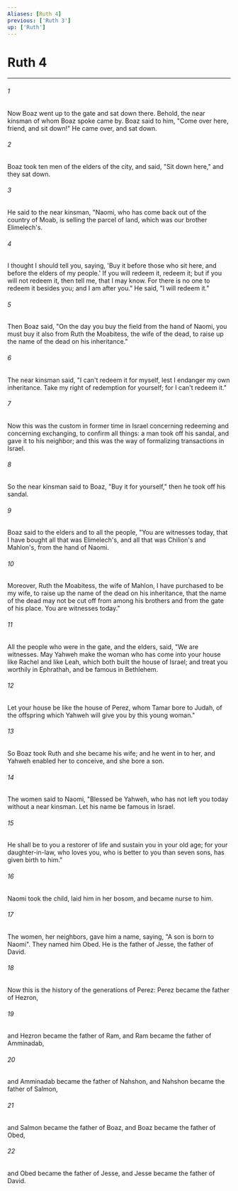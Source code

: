 ```yaml
---
Aliases: [Ruth 4]
previous: ['Ruth 3']
up: ['Ruth']
---
```

# Ruth 4
***





###### 1 

Now Boaz went up to the gate and sat down there. Behold, the near kinsman of whom Boaz spoke came by. Boaz said to him, "Come over here, friend, and sit down!" He came over, and sat down. 



###### 2 

Boaz took ten men of the elders of the city, and said, "Sit down here," and they sat down. 



###### 3 

He said to the near kinsman, "Naomi, who has come back out of the country of Moab, is selling the parcel of land, which was our brother Elimelech's. 



###### 4 

I thought I should tell you, saying, 'Buy it before those who sit here, and before the elders of my people.' If you will redeem it, redeem it; but if you will not redeem it, then tell me, that I may know. For there is no one to redeem it besides you; and I am after you." He said, "I will redeem it." 



###### 5 

Then Boaz said, "On the day you buy the field from the hand of Naomi, you must buy it also from Ruth the Moabitess, the wife of the dead, to raise up the name of the dead on his inheritance." 



###### 6 

The near kinsman said, "I can't redeem it for myself, lest I endanger my own inheritance. Take my right of redemption for yourself; for I can't redeem it." 



###### 7 

Now this was the custom in former time in Israel concerning redeeming and concerning exchanging, to confirm all things: a man took off his sandal, and gave it to his neighbor; and this was the way of formalizing transactions in Israel. 



###### 8 

So the near kinsman said to Boaz, "Buy it for yourself," then he took off his sandal. 



###### 9 

Boaz said to the elders and to all the people, "You are witnesses today, that I have bought all that was Elimelech's, and all that was Chilion's and Mahlon's, from the hand of Naomi. 



###### 10 

Moreover, Ruth the Moabitess, the wife of Mahlon, I have purchased to be my wife, to raise up the name of the dead on his inheritance, that the name of the dead may not be cut off from among his brothers and from the gate of his place. You are witnesses today." 



###### 11 

All the people who were in the gate, and the elders, said, "We are witnesses. May Yahweh make the woman who has come into your house like Rachel and like Leah, which both built the house of Israel; and treat you worthily in Ephrathah, and be famous in Bethlehem. 



###### 12 

Let your house be like the house of Perez, whom Tamar bore to Judah, of the offspring which Yahweh will give you by this young woman." 



###### 13 

So Boaz took Ruth and she became his wife; and he went in to her, and Yahweh enabled her to conceive, and she bore a son. 



###### 14 

The women said to Naomi, "Blessed be Yahweh, who has not left you today without a near kinsman. Let his name be famous in Israel. 



###### 15 

He shall be to you a restorer of life and sustain you in your old age; for your daughter-in-law, who loves you, who is better to you than seven sons, has given birth to him." 



###### 16 

Naomi took the child, laid him in her bosom, and became nurse to him. 



###### 17 

The women, her neighbors, gave him a name, saying, "A son is born to Naomi". They named him Obed. He is the father of Jesse, the father of David. 



###### 18 

Now this is the history of the generations of Perez: Perez became the father of Hezron, 



###### 19 

and Hezron became the father of Ram, and Ram became the father of Amminadab, 



###### 20 

and Amminadab became the father of Nahshon, and Nahshon became the father of Salmon, 



###### 21 

and Salmon became the father of Boaz, and Boaz became the father of Obed, 



###### 22 

and Obed became the father of Jesse, and Jesse became the father of David.
